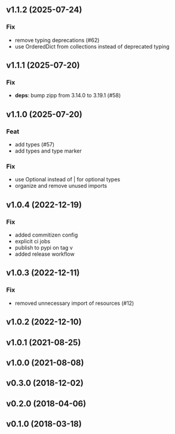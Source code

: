 ## v1.1.2 (2025-07-24)

### Fix

- remove typing deprecations (#62)
- use OrderedDict from collections instead of deprecated typing

## v1.1.1 (2025-07-20)

### Fix

- **deps**: bump zipp from 3.14.0 to 3.19.1 (#58)

## v1.1.0 (2025-07-20)

### Feat

- add types (#57)
- add types and type marker

### Fix

- use Optional instead of | for optional types
- organize and remove unused imports

## v1.0.4 (2022-12-19)

### Fix

- added commitizen config
- explicit ci jobs
- publish to pypi on tag v
- added release workflow

## v1.0.3 (2022-12-11)

### Fix

- removed unnecessary import of resources (#12)

## v1.0.2 (2022-12-10)

## v1.0.1 (2021-08-25)

## v1.0.0 (2021-08-08)

## v0.3.0 (2018-12-02)

## v0.2.0 (2018-04-06)

## v0.1.0 (2018-03-18)

